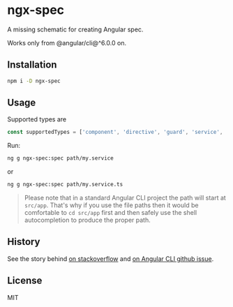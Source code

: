 # ngx-spec

A missing schematic for creating Angular spec.

Works only from @angular/cli@^6.0.0 on.

## Installation

```sh
npm i -D ngx-spec
```

## Usage

Supported types are

```ts
const supportedTypes = ['component', 'directive', 'guard', 'service', 'pipe', 'module'];
```

Run:

```sh
ng g ngx-spec:spec path/my.service
```

or

```sh
ng g ngx-spec:spec path/my.service.ts
```

> Please note that in a standard Angular CLI project the path will start at `src/app`. That's why if you use the file paths then it would be comfortable to `cd src/app` first and then safely use the shell autocompletion to produce the proper path.

## History

See the story behind [on stackoverflow](https://stackoverflow.com/q/46276055/1990451) and [on Angular CLI github issue](https://github.com/angular/angular-cli/issues/7727).

## License

MIT
